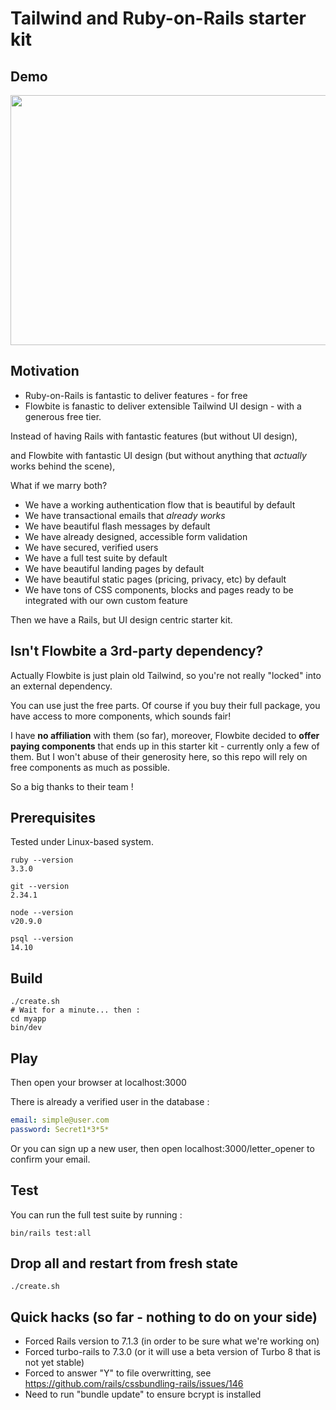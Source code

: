 # Tailwind and Ruby-on-Rails starter kit

## Demo

<p align="center">
  <img width="600" height="400" src="https://github.com/bdavidxyz/flow/assets/2937888/7c486cb1-c5a4-46fb-8ee6-0f1ab033fbdb">
</p>

## Motivation

- Ruby-on-Rails is fantastic to deliver features - for free
- Flowbite is fanastic to deliver extensible Tailwind UI design - with a generous free tier.

Instead of having Rails with fantastic features (but without UI design),

and Flowbite with fantastic UI design (but without anything that _actually_ works behind the scene),

What if we marry both?

* We have a working authentication flow that is beautiful by default
* We have transactional emails that _already works_
* We have beautiful flash messages by default
* We have already designed, accessible form validation
* We have secured, verified users
* We have a full test suite by default
* We have beautiful landing pages by default
* We have beautiful static pages (pricing, privacy, etc) by default
* We have tons of CSS components, blocks and pages ready to be integrated with our own custom feature

Then we have a Rails, but UI design centric starter kit.

## Isn't Flowbite a 3rd-party dependency?

Actually Flowbite is just plain old Tailwind, so you're not really "locked" into an external dependency.

You can use just the free parts. Of course if you buy their full package, you have access to more components, which sounds fair!

I have **no affiliation** with them (so far), moreover, Flowbite decided to **offer paying components** that ends up in this starter kit - currently only a few of them. But I won't abuse of their generosity here, so this repo will rely on free components as much as possible.

So a big thanks to their team !

## Prerequisites

Tested under Linux-based system.

```shell
ruby --version
3.3.0

git --version
2.34.1

node --version
v20.9.0

psql --version
14.10
```

## Build

```shell
./create.sh
# Wait for a minute... then :
cd myapp
bin/dev
```

## Play

Then open your browser at localhost:3000

There is already a verified user in the database :

```yml
email: simple@user.com
password: Secret1*3*5*
```

Or you can sign up a new user, then open localhost:3000/letter_opener to confirm your email.

## Test

You can run the full test suite by running :

```shell
bin/rails test:all
```

## Drop all and restart from fresh state

```shell
./create.sh
```

## Quick hacks (so far - nothing to do on your side)

- Forced Rails version to 7.1.3 (in order to be sure what we're working on)
- Forced turbo-rails to 7.3.0 (or it will use a beta version of Turbo 8 that is not yet stable)
- Forced to answer "Y" to file overwritting, see https://github.com/rails/cssbundling-rails/issues/146
- Need to run "bundle update" to ensure bcrypt is installed
